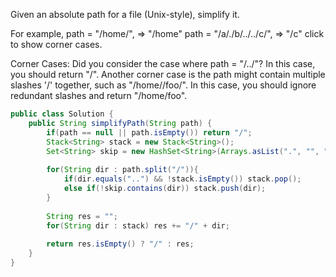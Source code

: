 Given an absolute path for a file (Unix-style), simplify it.

For example,
path = "/home/", => "/home"
path = "/a/./b/../../c/", => "/c"
click to show corner cases.

Corner Cases:
Did you consider the case where path = "/../"?
In this case, you should return "/".
Another corner case is the path might contain multiple slashes '/' together, such as "/home//foo/".
In this case, you should ignore redundant slashes and return "/home/foo".


```java
public class Solution {
    public String simplifyPath(String path) {
        if(path == null || path.isEmpty()) return "/";
        Stack<String> stack = new Stack<String>();
        Set<String> skip = new HashSet<String>(Arrays.asList(".", "", ".."));
        
        for(String dir : path.split("/")){
            if(dir.equals("..") && !stack.isEmpty()) stack.pop();
            else if(!skip.contains(dir)) stack.push(dir);
        }
        
        String res = "";
        for(String dir : stack) res += "/" + dir;
        
        return res.isEmpty() ? "/" : res; 
    }
}
```
